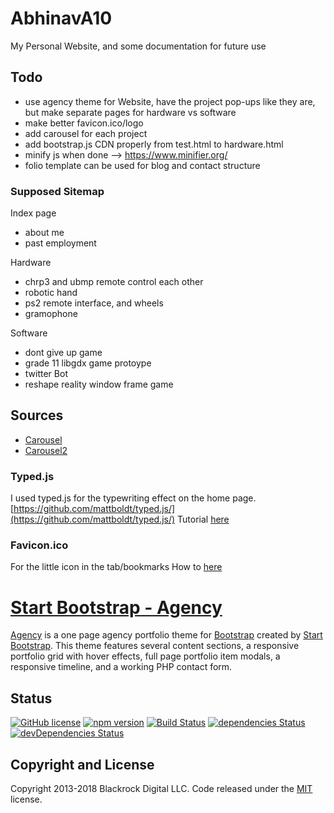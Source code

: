 # AbhinavA10
My Personal Website, and some documentation for future use

## Todo
- use agency theme for Website, have the project pop-ups like they are, but make separate pages for hardware vs software
- make better favicon.ico/logo
- add carousel for each project
- add bootstrap.js CDN properly from test.html to hardware.html
- minify js when done --> https://www.minifier.org/
- folio template can be used for blog and contact structure

### Supposed Sitemap

Index page
 - about me
 - past employment


Hardware
- chrp3 and ubmp remote control each other
- robotic hand
- ps2 remote interface, and wheels
- gramophone

Software
- dont give up game
- grade 11 libgdx game protoype
- twitter Bot
- reshape reality window frame game

## Sources
- [Carousel](https://www.w3schools.com/bootstrap/bootstrap_carousel.asp)
- [Carousel2](https://getbootstrap.com/docs/4.0/components/carousel/)

### Typed.js
I used typed.js for the typewriting effect on the home page.
[https://github.com/mattboldt/typed.js/](https://github.com/mattboldt/typed.js/)
Tutorial [here](https://www.youtube.com/watch?v=Jed5ZasNtJM)

### Favicon.ico
For the little icon in the tab/bookmarks
How to [here](https://tutorialehtml.com/en/what-is-favicon-ico-usage/)

# [Start Bootstrap - Agency](https://startbootstrap.com/template-overviews/agency/)

[Agency](https://startbootstrap.com/template-overviews/agency/) is a one page agency portfolio theme for [Bootstrap](http://getbootstrap.com/) created by [Start Bootstrap](http://startbootstrap.com/). This theme features several content sections, a responsive portfolio grid with hover effects, full page portfolio item modals, a responsive timeline, and a working PHP contact form.

## Status

[![GitHub license](https://img.shields.io/badge/license-MIT-blue.svg)](https://raw.githubusercontent.com/BlackrockDigital/startbootstrap-agency/master/LICENSE)
[![npm version](https://img.shields.io/npm/v/startbootstrap-agency.svg)](https://www.npmjs.com/package/startbootstrap-agency)
[![Build Status](https://travis-ci.org/BlackrockDigital/startbootstrap-agency.svg?branch=master)](https://travis-ci.org/BlackrockDigital/startbootstrap-agency)
[![dependencies Status](https://david-dm.org/BlackrockDigital/startbootstrap-agency/status.svg)](https://david-dm.org/BlackrockDigital/startbootstrap-agency)
[![devDependencies Status](https://david-dm.org/BlackrockDigital/startbootstrap-agency/dev-status.svg)](https://david-dm.org/BlackrockDigital/startbootstrap-agency?type=dev)


## Copyright and License

Copyright 2013-2018 Blackrock Digital LLC. Code released under the [MIT](https://github.com/BlackrockDigital/startbootstrap-agency/blob/gh-pages/LICENSE) license.

